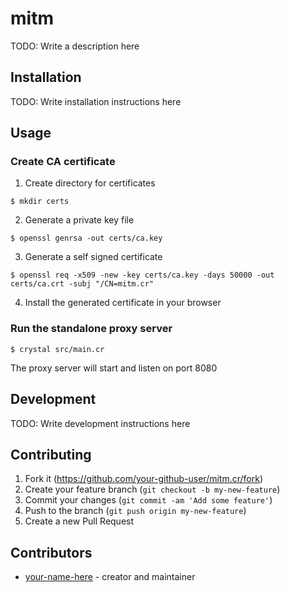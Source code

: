 # mitm

TODO: Write a description here

## Installation

TODO: Write installation instructions here

## Usage

### Create CA certificate

1. Create directory for certificates
```
$ mkdir certs
```

2. Generate a private key file
```
$ openssl genrsa -out certs/ca.key
```

3. Generate a self signed certificate
```
$ openssl req -x509 -new -key certs/ca.key -days 50000 -out certs/ca.crt -subj "/CN=mitm.cr"
```

4. Install the generated certificate in your browser


### Run the standalone proxy server
```
$ crystal src/main.cr
```

The proxy server will start and listen on port 8080

## Development

TODO: Write development instructions here

## Contributing

1. Fork it (<https://github.com/your-github-user/mitm.cr/fork>)
2. Create your feature branch (`git checkout -b my-new-feature`)
3. Commit your changes (`git commit -am 'Add some feature'`)
4. Push to the branch (`git push origin my-new-feature`)
5. Create a new Pull Request

## Contributors

- [your-name-here](https://github.com/your-github-user) - creator and maintainer
